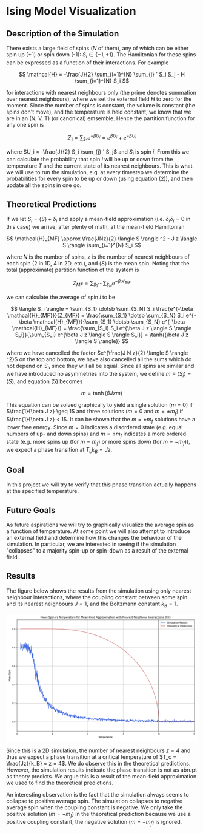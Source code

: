 # Ising Model Visualization
## Description of the Simulation
There exists a large field of spins ($N$ of them), any of which can be either spin up (+1) or spin down (-1): $S_i \in \{-1, +1\}$. The Hamiltonian for these spins can be expressed as a function of their interactions. For example

$$
    \mathcal{H} = -\frac{J}{2} \sum_{i=1}^{N} \sum_{j} ' S_i S_j - H \sum_{i=1}^{N} S_i
$$

for interactions with nearest neighbours only (the prime denotes summation over nearest neighbours), where we set the external field $H$ to zero for the moment. Since the number of spins is constant, the volume is constant (the spins don't move), and the temperature is held constant, we know that we are in an (N, V, T) (or canonical) emsemble. Hence the partition function for any one spin is

$$
    Z_1 = \sum_{S_1} e^{-\beta U_i} = e^{\beta U_i} + e^{-\beta U_i}
$$

where $U_i = -\frac{J}{2} S_i \sum_{j} ' S_j$ and $S_i$ is spin $i$. From this we can calculate the probability that spin $i$ will be up or down from the temperature $T$ and the current state of its nearest neighbours. This is what we will use to run the simulation, e.g. at every timestep we determine the probabilities for every spin to be up or down (using equation (2)), and then update all the spins in one go.

## Theoretical Predictions
If we let $S_i = \langle S \rangle + \delta_i$ and apply a mean-field approximation (i.e. $\delta_i \delta_j = 0$ in this case) we arrive, after plenty of math, at the mean-field Hamiltonian

$$
    \mathcal{H}_{MF} \approx \frac{JNz}{2} \langle S \rangle ^2 - J z \langle S \rangle \sum_{i=1}^{N} S_i
$$

where $N$ is the number of spins, $z$ is the number of nearest neighbours of each spin (2 in 1D, 4 in 2D, etc.), and $\langle S \rangle$ is the mean spin. Noting that the total (approximate) partition function of the system is

$$
    Z_{MF} = \sum_{S_1} \dotsb \sum_{S_N} e^{-\beta \mathcal{H}_{MF}}
$$

we can calculate the average of spin $i$ to be

$$
    \langle S_i \rangle = \sum_{S_1} \dotsb \sum_{S_N} S_i \frac{e^{-\beta \mathcal{H}_{MF}}}{Z_{MF}} = \frac{\sum_{S_1} \dotsb \sum_{S_N} S_i e^{-\beta \mathcal{H}_{MF}}}{\sum_{S_1} \dotsb \sum_{S_N} e^{-\beta \mathcal{H}_{MF}}} = \frac{\sum_{S_i} S_i e^{\beta J z \langle S \rangle S_i}}{\sum_{S_i} e^{\beta J z \langle S \rangle S_i}} = \tanh{(\beta J z \langle S \rangle)}
$$

where we have cancelled the factor $e^{\frac{J N z}{2} \langle S \rangle ^2}$ on the top and bottom, we have also cancelled all the sums which do not depend on $S_i$, since they will all be equal. Since all spins are similar and we have introduced no asymmetries into the system, we define $m \equiv \langle S_i \rangle = \langle S \rangle$, and equation (5) becomes

$$
    m = \tanh{(\beta J z m)}
$$

This equation can be solved graphically to yield a single solution ($m=0$) if $\frac{1}{\beta J z} \geq 1$ and three solutions ($m=0$ and $m=\pm m_f$) if $\frac{1}{\beta J z} < 1$. It can be shown that the $m=\pm m_f$ solutions have a lower free energy. Since $m=0$ indicates a disordered state (e.g. equal numbers of up- and down spins) and $m=\pm m_f$ indicates a more ordered state (e.g. more spins up (for $m=m_f$) or more spins down (for $m=-m_f$)), we expect a phase transition at $T_c k_B = J z$.

## Goal
In this project we will try to verify that this phase transition actually happens at the specified temperature.

## Future Goals
As future aspirations we will try to graphically visualize the average spin as a function of temperature. At some point we will also attempt to introduce an external field and determine how this changes the behaviour of the simulation. In particular, we are interested in seeing if the simulation "collapses" to a majority spin-up or spin-down as a result of the external field.

## Results
The figure below shows the results from the simulation using only nearest neighbour interactions, where the coupling constant between some spin and its nearest neighbours $J=1$, and the Boltzmann constant $k_B = 1$.

![Nearest Neighbour Interactions](markdown/nearest_neighbour_graph.png)

Since this is a 2D simulation, the number of nearest neighbours $z = 4$ and thus we expect a phase transition at a critical temperature of $T_c = \frac{Jz}{k_B} = z = 4$. We do observe this in the theoretical predictions. However, the simulation results indicate the phase transition is not as abrupt as theory predicts. We argue this is a result of the mean-field approximation we used to find the theoretical predictions.

An interesting observation is the fact that the simulation always seems to collapse to positive average spin. The simulation collapses to negative average spin when the coupling constant is negative. We only take the positive solution ($m=+m_f$) in the theoretical prediction because we use a positive coupling constant, the negative solution ($m=-m_f$) is ignored.

